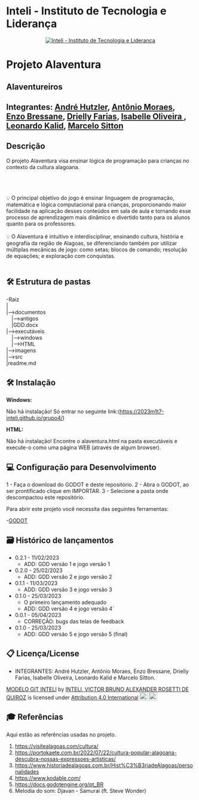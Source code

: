 # Inteli - Instituto de Tecnologia e Liderança 

<p align="center">
<a href= "https://www.inteli.edu.br/"><img src="https://www.inteli.edu.br/wp-content/uploads/2021/08/20172028/marca_1-2.png" alt="Inteli - Instituto de Tecnologia e Liderança" border="0"></a>
</p>

# Projeto Alaventura

## Alaventureiros

## Integrantes: <a href="https://www.linkedin.com/in/andré-hutzler-60aa28277//">André Hutzler</a>, <a href="https://www.linkedin.com/in/antoniobfm/">Antônio Moraes</a>, <a href="https://www.linkedin.com/in/enzo-bressane-72a030219/">Enzo Bressane</a>,  <a href="https://www.linkedin.com/in/drielly-farias/">Drielly Farias</a>, <a href="https://www.linkedin.com/in/isabelle-beatriz-vasquez-oliveira-55a19626a/">Isabelle Oliveira </a>, <a href="https://www.linkedin.com/in/leonardokalid/">Leonardo Kalid</a>, <a href="https://www.linkedin.com/in/marcelo-sitton-878248271/">Marcelo Sitton</a>

## Descrição

O projeto Alaventura visa ensinar lógica de programação para crianças no contexto da cultura alagoana.
<br><br>
<p align="center">
</p>


<br><br>
💡 O principal objetivo do jogo é ensinar linguagem de programação, matemática e lógica computacional para crianças, proporcionando maior facilidade na aplicação desses conteúdos em sala de aula e tornando esse processo de aprendizagem mais dinâmico e divertido tanto para os alunos quanto para os professores. 
<br><br>
💡 O Alaventura é intuitivo e interdisciplinar, ensinando cultura, história e geografia da região de Alagoas, se diferenciando também por utilizar múltiplas mecânicas de jogo: como setas; blocos de comando; resolução de equações; e exploração com conquistas.
<br><br>

## 🛠 Estrutura de pastas

-Raiz<br>
|<br>
|-->documentos<br>
  &emsp;|-->antigos<br>
  &emsp;|GDD.docx<br>
|-->executáveis<br>
  &emsp;|-->windows<br>
  &emsp;|-->HTML<br>
|-->imagens<br>
|-->src<br>
|readme.md<br>

## 🛠 Instalação

<b>Windows:</b>

Não há instalação! Só entrar no seguinte link:(https://2023m1t7-inteli.github.io/grupo4/)

<b>HTML:</b>

Não há instalação!
Encontre o alaventura.html na pasta executáveis e execute-o como uma página WEB (através de algum browser).

## 💻 Configuração para Desenvolvimento

1 - Faça o download do GODOT e deste repositório.
2 - Abra o GODOT, ao ser prontificado clique em IMPORTAR.
3 - Selecione a pasta onde descompactou este repositório.

Para abrir este projeto você necessita das seguintes ferramentas:

-<a href="https://godotengine.org/download">GODOT</a>

## 🗃 Histórico de lançamentos

* 0.2.1 - 11/02/2023
    * ADD:  GDD versão 1 e jogo versão 1
* 0.2.0 - 25/02/2023
    * ADD: GDD versão 2 e jogo versão 2
* 0.1.1 - 11/03/2023
    * ADD: GDD versão 3 e jogo versão 3
* 0.1.0 - 25/03/2023
    * O primeiro lançamento adequado
    * ADD: GDD versão 4 e jogo versão 4`
* 0.0.1 - 05/04/2023
    * CORREÇÃO: bugs das telas de feedback
* 0.1.0 - 25/03/2023
    * ADD: GDD versão 5 e jogo versão 5 (final)

## 📋 Licença/License

- INTEGRANTES: André Hutzler, Antônio Moraes, Enzo Bressane, Drielly Farias, Isabelle Oliveira, Leonardo Kalid e Marcelo Sitton.
<p xmlns:cc="http://creativecommons.org/ns#" xmlns:dct="http://purl.org/dc/terms/"><a property="dct:title" rel="cc:attributionURL" href="https://github.com/Spidus/Teste_Final_1">MODELO GIT INTELI</a> by <a rel="cc:attributionURL dct:creator" property="cc:attributionName" href="https://www.yggbrasil.com.br/vr">INTELI, VICTOR BRUNO ALEXANDER ROSETTI DE QUIROZ</a> is licensed under <a href="http://creativecommons.org/licenses/by/4.0/?ref=chooser-v1" target="_blank" rel="license noopener noreferrer" style="display:inline-block;">Attribution 4.0 International<img style="height:22px!important;margin-left:3px;vertical-align:text-bottom;" src="https://mirrors.creativecommons.org/presskit/icons/cc.svg?ref=chooser-v1"><img style="height:22px!important;margin-left:3px;vertical-align:text-bottom;" src="https://mirrors.creativecommons.org/presskit/icons/by.svg?ref=chooser-v1"></a></p>

## 🎓 Referências

Aqui estão as referências usadas no projeto.

1. https://visitealagoas.com/cultura/
2. https://portokaete.com.br/2022/07/22/cultura-popular-alagoana-descubra-nossas-expressoes-artisticas/
3. https://www.historiadealagoas.com.br/Hist%C3%B3riadeAlagoas/personalidades
4. https://www.kodable.com/
5. https://docs.godotengine.org/pt_BR
6. Melodia do som: Djavan - Samurai (ft. Steve Wonder)
